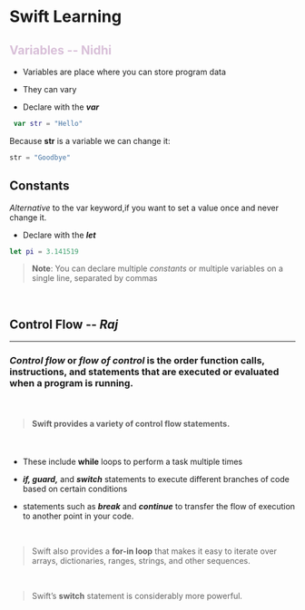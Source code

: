 # **Swift Learning**

## **<span style="color:Thistle">Variables -- Nidhi**</span>

* Variables are place where you can store program data

* They can vary 

* Declare with the _**var**_

```swift
 var str = "Hello"
```
  Because **str** is a variable we can change it:
  ```swift
  str = "Goodbye"
  ```

## **Constants**

*Alternative* to the var keyword,if you want to set a value once and never change it.


* Declare with the _**let**_
 
```swift
let pi = 3.141519
```
>**Note**: You can declare multiple _*constants*_ or multiple variables on a single line, separated by commas
<br/>

## **Control Flow** -- _Raj_

___

### _Control flow_ or _flow of control_ is the order function calls, instructions, and statements that are executed or evaluated when a program is running. 

<br/>

> #### Swift provides a variety of control flow statements.
<br/>

* These include **while** loops to perform a task multiple times

* **_if, guard,_** and **_switch_** statements to execute different branches of code based on certain conditions

* statements such as **_break_** and **_continue_** to transfer the flow of execution to another point in your code.

<br/>

>Swift also provides a **for-in loop** that makes it easy to iterate over arrays, dictionaries, ranges, strings, and other sequences.

<br/>

> Swift’s **switch** statement is considerably more powerful. 


